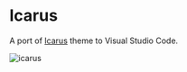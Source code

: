 # Icarus
A port of [Icarus](https://github.com/HicaroD/Icarus) theme to Visual Studio Code.

![icarus](https://camo.githubusercontent.com/f01008685c5a9bf0f5a8eb7db089cd1f14736ba2afe8b42a48235b4e1c7ed821/68747470733a2f2f65787465726e616c2d636f6e74656e742e6475636b6475636b676f2e636f6d2f69752f3f753d6874747073253341253246253246632e6d716c352e636f6d253246362532463830322532466963617275735f6e65772e6a706726663d31266e6f66623d31)